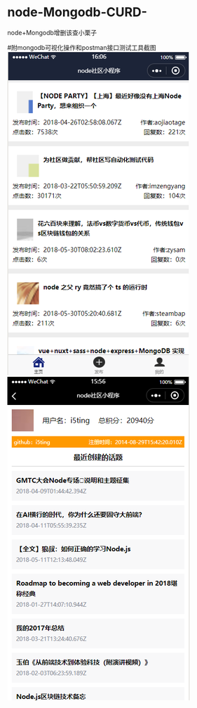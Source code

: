 # node-Mongodb-CURD-
node+Mongodb增删该查小栗子

#附mongodb可视化操作和postman接口测试工具截图
![image](https://github.com/sky-xsk/-Cnode/blob/master/img/1.jpg)   
![image](https://github.com/sky-xsk/-Cnode/blob/master/img/2.jpg)
